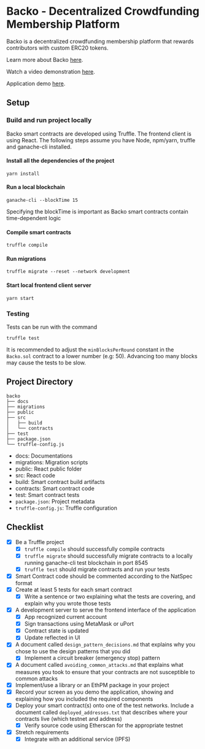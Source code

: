 # Backo - Decentralized Crowdfunding Membership Platform
Backo is a decentralized crowdfunding membership platform that rewards contributors with custom ERC20 tokens.

Learn more about Backo [here](docs/about.md).

Watch a video demonstration [here](https://youtu.be/c2jcrlDq5Bk).

Application demo [here](https://backo.netlify.app).

## Setup
### Build and run project locally
Backo smart contracts are developed using Truffle. The frontend client is using React. The following steps assume you have Node, npm/yarn, truffle and ganache-cli installed.

#### Install all the dependencies of the project
```
yarn install
```

#### Run a local blockchain
```
ganache-cli --blockTime 15
```
Specifying the blockTime is important as Backo smart contracts contain time-dependent logic

#### Compile smart contracts
```
truffle compile
```

#### Run migrations
```
truffle migrate --reset --network development
```

#### Start local frontend client server
```
yarn start
```

### Testing

Tests can be run with the command
```
truffle test
```
It is recommended to adjust the `minBlocksPerRound` constant in the `Backo.sol` contract to a lower number (e.g: 50). Advancing too many blocks may cause the tests to be slow.


## Project Directory
```
backo
├── docs
├── migrations
├── public
├── src
│   ├── build
│   └── contracts
├── test
├── package.json
└── truffle-config.js
```

* docs: Documentations
* migrations: Migration scripts
* public: React public folder
* src: React code
* build: Smart contract build artifacts
* contracts: Smart contract code
* test: Smart contract tests
* `package.json`: Project metadata
* `truffle-config.js`: Truffle configuration

## Checklist
- [x] Be a Truffle project
  - [x] `truffle compile` should successfully compile contracts
  - [x] `truffle migrate` should successfully migrate contracts to a locally running ganache-cli test blockchain in port 8545
  - [x] `truffle test` should migrate contracts and run your tests
- [x] Smart Contract code should be commented according to the NatSpec format
- [x] Create at least 5 tests for each smart contract
  - [x] Write a sentence or two explaining what the tests are covering, and explain why you wrote those tests
- [x] A development server to serve the frontend interface of the application
  - [x] App recognized current account
  - [x] Sign transactions using MetaMask or uPort
  - [x] Contract state is updated
  - [x] Update reflected in UI
- [x] A document called `design_pattern_decisions.md` that explains why you chose to use the design patterns that you did
  - [x] Implement a circuit breaker (emergency stop) pattern
- [x] A document called `avoiding_common_attacks.md` that explains what measures you took to ensure that your contracts are not susceptible to common attacks
- [x] Implement/use a library or an EthPM package in your project
- [x] Record your screen as you demo the application, showing and explaining how you included the required components
- [x] Deploy your smart contract(s) onto one of the test networks. Include a document called `deployed_addresses.txt` that describes where your contracts live (which testnet and address)
  - [x] Verify source code using Etherscan for the appropriate testnet
- [x] Stretch requirements
  - [x] Integrate with an additional service (IPFS)